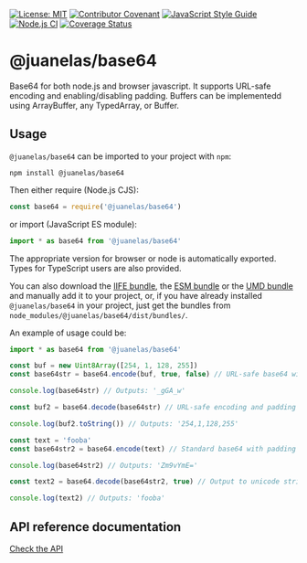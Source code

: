 [![License: MIT](https://img.shields.io/badge/License-MIT-yellow.svg)](https://opensource.org/licenses/MIT)
[![Contributor Covenant](https://img.shields.io/badge/Contributor%20Covenant-2.1-4baaaa.svg)](CODE_OF_CONDUCT.md)
[![JavaScript Style Guide](https://img.shields.io/badge/code_style-standard-brightgreen.svg)](https://standardjs.com)
[![Node.js CI](https://github.com/juanelas/base64/actions/workflows/build-and-test.yml/badge.svg)](https://github.com/juanelas/base64/actions/workflows/build-and-test.yml)
[![Coverage Status](https://coveralls.io/repos/github/juanelas/base64/badge.svg?branch=main)](https://coveralls.io/github/juanelas/base64?branch=main)

# @juanelas/base64

Base64 for both node.js and browser javascript. It supports URL-safe encoding and enabling/disabling padding. Buffers can be implementedd using ArrayBuffer, any TypedArray, or Buffer.

## Usage

`@juanelas/base64` can be imported to your project with `npm`:

```console
npm install @juanelas/base64
```

Then either require (Node.js CJS):

```javascript
const base64 = require('@juanelas/base64')
```

or import (JavaScript ES module):

```javascript
import * as base64 from '@juanelas/base64'
```

The appropriate version for browser or node is automatically exported. Types for TypeScript users are also provided.

You can also download the [IIFE bundle](https://raw.githubusercontent.com/juanelas/base64/main/dist/bundle.iife.js), the [ESM bundle](https://raw.githubusercontent.com/juanelas/base64/main/dist/esm/bundle.min.js) or the [UMD bundle](https://raw.githubusercontent.com/juanelas/base64/main/dist/bundle.umd.js) and manually add it to your project, or, if you have already installed `@juanelas/base64` in your project, just get the bundles from `node_modules/@juanelas/base64/dist/bundles/`.

An example of usage could be:

```typescript
import * as base64 from '@juanelas/base64'

const buf = new Uint8Array([254, 1, 128, 255])
const base64str = base64.encode(buf, true, false) // URL-safe base64 with no padding

console.log(base64str) // Outputs: '_gGA_w'

const buf2 = base64.decode(base64str) // URL-safe encoding and padding are automatically detected

console.log(buf2.toString()) // Outputs: '254,1,128,255'

const text = 'fooba'
const base64str2 = base64.encode(text) // Standard base64 with padding

console.log(base64str2) // Outputs: 'Zm9vYmE='

const text2 = base64.decode(base64str2, true) // Output to unicode string instead of Uint8Array

console.log(text2) // Outputs: 'fooba'

```

## API reference documentation

[Check the API](./docs/API.md)

